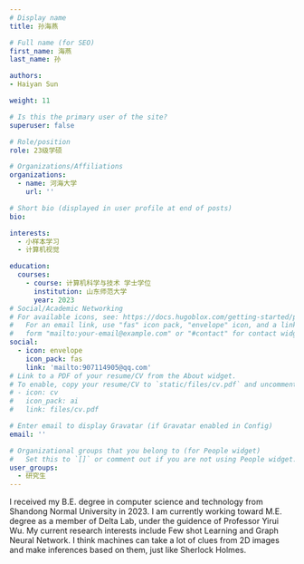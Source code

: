 ```yaml
---
# Display name
title: 孙海燕

# Full name (for SEO)
first_name: 海燕
last_name: 孙

authors:
- Haiyan Sun

weight: 11

# Is this the primary user of the site?
superuser: false

# Role/position
role: 23级学硕

# Organizations/Affiliations
organizations:
  - name: 河海大学
    url: ''

# Short bio (displayed in user profile at end of posts)
bio: 

interests:
  - 小样本学习
  - 计算机视觉

education:
  courses:
    - course: 计算机科学与技术 学士学位
      institution: 山东师范大学
      year: 2023
# Social/Academic Networking
# For available icons, see: https://docs.hugoblox.com/getting-started/page-builder/#icons
#   For an email link, use "fas" icon pack, "envelope" icon, and a link in the
#   form "mailto:your-email@example.com" or "#contact" for contact widget.
social:
  - icon: envelope
    icon_pack: fas
    link: 'mailto:907114905@qq.com'
# Link to a PDF of your resume/CV from the About widget.
# To enable, copy your resume/CV to `static/files/cv.pdf` and uncomment the lines below.
# - icon: cv
#   icon_pack: ai
#   link: files/cv.pdf

# Enter email to display Gravatar (if Gravatar enabled in Config)
email: ''

# Organizational groups that you belong to (for People widget)
#   Set this to `[]` or comment out if you are not using People widget.
user_groups:
  - 研究生
---
```


I received my B.E. degree in computer science and technology from Shandong Normal University in 2023. I am currently working toward M.E. degree as a member of Delta Lab, under the guidence of Professor Yirui Wu. My current research interests include Few shot Learning and Graph Neural Network. I think machines can take a lot of clues from 2D images and make inferences based on them, just like Sherlock Holmes.
